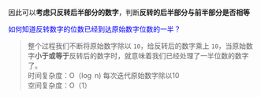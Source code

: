 因此可以**考虑只反转后半部分的数字**，判断**反转的后半部分与前半部分是否相等**  

<font color="blue">如何知道反转数字的位数已经到达原始数字位数的一半？</font>  

> 整个过程我们不断将原始数字除以 `10`，给反转后的数字乘上 `10`，当原始数字**小于或等于**反转后的数字时，就意味着我们已经处理了一半位数的数字了。  
时间复杂度：O（$\log$ n) 每次迭代原始数字除以10  
空间复杂度：O（1）  

